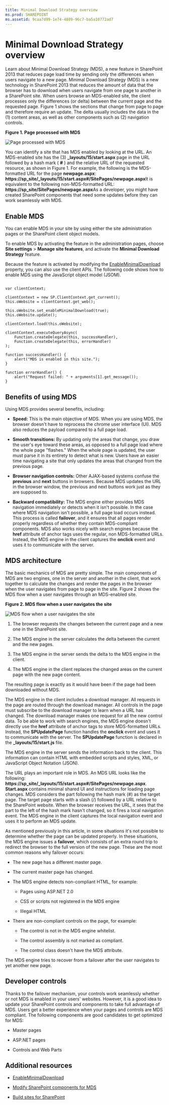 ```yaml
---
title: Minimal Download Strategy overview
ms.prod: SHAREPOINT
ms.assetid: 9caa7d99-1e74-4889-96c7-ba5a10772ad7
---
```



# Minimal Download Strategy overview
Learn about Minimal Download Strategy (MDS), a new feature in SharePoint 2013 that reduces page load time by sending only the differences when users navigate to a new page.
Minimal Download Strategy (MDS) is a new technology in SharePoint 2013 that reduces the amount of data that the browser has to download when users navigate from one page to another in a SharePoint site. When users browse an MDS-enabled site, the client processes only the differences (or delta) between the current page and the requested page. Figure 1 shows the sections that change from page to page and therefore require an update. The delta usually includes the data in the (1) content areas, as well as other components such as (2) navigation controls.
  
    
    


**Figure 1. Page processed with MDS**

  
    
    

  
    
    
![Page processed with MDS](images/MDS_UpdateSections.png)
  
    
    
You can identify a site that has MDS enabled by looking at the URL. An MDS-enabled site has the (3) **_layouts/15/start.aspx** page in the URL followed by a hash mark ( **#** ) and the relative URL of the requested resource, as shown in Figure 1. For example, the following is the MDS-formatted URL for the page **newpage.aspx**: **https://sp_site/_layouts/15/start.aspx#/SitePages/newpage.aspx**It is equivalent to the following non-MDS-formatted URL: **https://sp_site/SitePages/newpage.aspx**As a developer, you might have created SharePoint components that need some updates before they can work seamlessly with MDS. 
## Enable MDS
<a name="SP15MDSOverview_Enable"> </a>

You can enable MDS in your site by using either the site administration pages or the SharePoint client object models.
  
    
    
To enable MDS by activating the feature in the administration pages, choose **Site settings** > **Manage site features**, and activate the **Minimal Download Strategy** feature.
  
    
    
Because the feature is activated by modifying the  [EnableMinimalDownload](https://msdn.microsoft.com/library/Microsoft.SharePoint.Client.Web.EnableMinimalDownload.aspx) property, you can also use the client APIs. The following code shows how to enable MDS using the JavaScript object model (JSOM).
  
    
    



```

var clientContext;

clientContext = new SP.ClientContext.get_current();
this.oWebsite = clientContext.get_web();

this.oWebsite.set_enableMinimalDownload(true);
this.oWebsite.update();

clientContext.load(this.oWebsite);

clientContext.executeQueryAsync(
    Function.createDelegate(this, successHandler),
    Function.createDelegate(this, errorHandler)
);

function successHandler() {
    alert("MDS is enabled in this site.");
}

function errorHandler() {
    alert("Request failed: " + arguments[1].get_message());
}
```


## Benefits of using MDS
<a name="SP15MDSOverview_Benefits"> </a>

Using MDS provides several benefits, including:
  
    
    

- **Speed:** This is the main objective of MDS. When you are using MDS, the browser doesn't have to reprocess the chrome user interface (UI). MDS also reduces the payload compared to a full page load.
    
  
- **Smooth transitions:** By updating only the areas that change, you draw the user's eye toward these areas, as opposed to a full page load where the whole page "flashes." When the whole page is updated, the user must parse it in its entirety to detect what is new. Users have an easier time navigating a site that only updates the areas that changed from the previous page.
    
  
- **Browser navigation controls:** Other AJAX-based systems confuse the **previous** and **next** buttons in browsers. Because MDS updates the URL in the browser window, the previous and next buttons work just as they are supposed to.
    
  
- **Backward compatibility:** The MDS engine either provides MDS navigation immediately or detects when it isn't possible. In the case where MDS navigation isn't possible, a full page load occurs instead. This process is called **failover**, and it ensures that all pages render properly regardless of whether they contain MDS-compliant components. MDS also works nicely with search engines because the **href** attribute of anchor tags uses the regular, non MDS-formatted URLs. Instead, the MDS engine in the client captures the **onclick** event and uses it to communicate with the server.
    
  

## MDS architecture
<a name="SP15MDSOverview_Architecture"> </a>

The basic mechanics of MDS are pretty simple. The main components of MDS are two engines, one in the server and another in the client, that work together to calculate the changes and render the pages in the browser when the user navigates from page to page in the site. Figure 2 shows the MDS flow when a user navigates through an MDS-enabled site.
  
    
    

**Figure 2. MDS flow when a user navigates the site**

  
    
    

  
    
    
![MDS flow when a user navigates the site](images/MDS_GeneralFlow.png)
  
    
    

  
    
    

1. The browser requests the changes between the current page and a new one in the SharePoint site.
    
  
2. The MDS engine in the server calculates the delta between the current and the new pages.
    
  
3. The MDS engine in the server sends the delta to the MDS engine in the client.
    
  
4. The MDS engine in the client replaces the changed areas on the current page with the new page content.
    
  
The resulting page is exactly as it would have been if the page had been downloaded without MDS.
  
    
    
The MDS engine in the client includes a download manager. All requests in the page are routed through the download manager. All controls in the page must subscribe to the download manager to learn when a URL has changed. The download manager makes one request for all the new control data. To be able to work with search engines, the MDS engine doesn't directly use the **href** attribute of anchor tags to store MDS-formatted URLs. Instead, the **SPUpdatePage** function handles the **onclick** event and uses it to communicate with the server. The **SPUpdatePage** function is declared in the **_layouts/15/start.js** file.
  
    
    
The MDS engine in the server sends the information back to the client. This information can contain HTML with embedded scripts and styles, XML, or JavaScript Object Notation (JSON).
  
    
    
The URL plays an important role in MDS. An MDS URL looks like the following: **https://sp_site/_layouts/15/start.aspx#/SitePages/newpage.aspx**. **Start.aspx** contains minimal shared UI and instructions for loading page changes. MDS considers the part following the hash mark (#) as the target page. The target page starts with a slash (/) followed by a URL relative to the SharePoint website. When the browser receives the URL, it sees that the part to the left of the hash mark hasn't changed, so it fires a local navigation event. The MDS engine in the client captures the local navigation event and uses it to perform an MDS update.
  
    
    
As mentioned previously in this article, in some situations it's not possible to determine whether the page can be updated properly. In these situations, the MDS engine issues a **failover**, which consists of an extra round trip to redirect the browser to the full version of the new page. These are the most common reasons why failover occurs:
  
    
    

- The new page has a different master page.
    
  
- The current master page has changed.
    
  
- The MDS engine detects non-compliant HTML, for example:
    
  - Pages using ASP.NET 2.0
    
  
  - CSS or scripts not registered in the MDS engine
    
  
  - Illegal HTML
    
  
- There are non-compliant controls on the page, for example:
    
  - The control is not in the MDS engine whitelist.
    
  
  - The control assembly is not marked as compliant.
    
  
  - The control class doesn't have the MDS attribute.
    
  
The MDS engine tries to recover from a failover after the user navigates to yet another new page.
  
    
    

## Developer controls
<a name="SP15MDSOverview_DevControls"> </a>

Thanks to the failover mechanism, your controls work seamlessly whether or not MDS is enabled in your users' websites. However, it is a good idea to update your SharePoint controls and components to take full advantage of MDS. Users get a better experience when your pages and controls are MDS compliant. The following components are good candidates to get optimized for MDS:
  
    
    

- Master pages
    
  
- ASP.NET pages
    
  
- Controls and Web Parts
    
  

## Additional resources
<a name="bk_addresources"> </a>


-  [EnableMinimalDownload](https://msdn.microsoft.com/library/Microsoft.SharePoint.Client.Web.EnableMinimalDownload.aspx)
    
  
-  [Modify SharePoint components for MDS](modify-sharepoint-components-for-mds.md)
    
  
-  [Build sites for SharePoint](build-sites-for-sharepoint.md)
    
  


